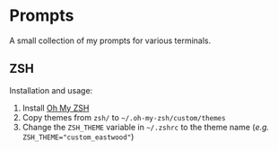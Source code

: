 # Prompts

A small collection of my prompts for various terminals.

## ZSH

Installation and usage:

1. Install [Oh My ZSH](https://github.com/ohmyzsh/ohmyzsh)
2. Copy themes from `zsh/` to `~/.oh-my-zsh/custom/themes`
3. Change the `ZSH_THEME` variable in `~/.zshrc` to the theme name (*e.g.* `ZSH_THEME="custom_eastwood"`)


